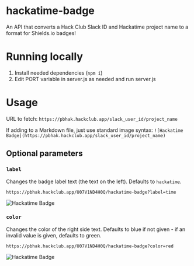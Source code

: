 # hackatime-badge
An API that converts a Hack Club Slack ID and Hackatime project name to a format for Shields.io badges!

# Running locally
1. Install needed dependencies (`npm i`)
2. Edit PORT variable in server.js as needed and run server.js

# Usage
URL to fetch: `https://pbhak.hackclub.app/slack_user_id/project_name`

If adding to a Markdown file, just use standard image syntax: `![Hackatime Badge](https://pbhak.hackclub.app/slack_user_id/project_name)`

## Optional parameters
### `label`
Changes the badge label text (the text on the left). Defaults to `hackatime`.
```
https://pbhak.hackclub.app/U07V1ND4H0Q/hackatime-badge?label=time
```
![Hackatime Badge](https://pbhak.hackclub.app/U07V1ND4H0Q/hackatime-badge?label=time)

### `color`
Changes the color of the right side text. Defaults to blue if not given - if an invalid value is given, defaults to green.
```
https://pbhak.hackclub.app/U07V1ND4H0Q/hackatime-badge?color=red
```
![Hackatime Badge](https://pbhak.hackclub.app/U07V1ND4H0Q/hackatime-badge?color=red)